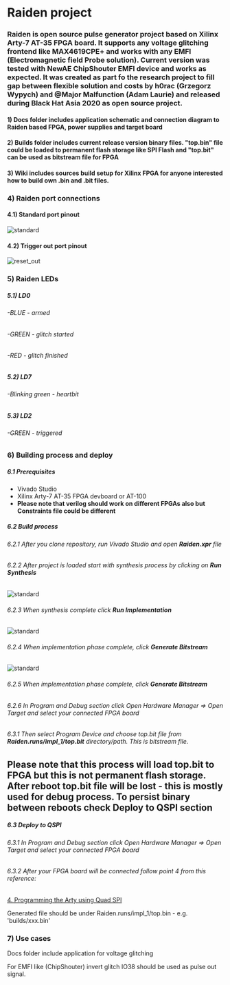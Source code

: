 # Raiden project

### Raiden is open source pulse generator project based on Xilinx Arty-7 AT-35 FPGA board. It supports any voltage glitching frontend like MAX4619CPE+ and works with any EMFI (Electromagnetic field Probe solution). Current version was tested with NewAE ChipShouter EMFI device and works as expected. It was created as part fo the research project to fill gap between flexible solution and costs by h0rac (Grzegorz Wypych) and @Major Malfunction (Adam Laurie) and released during Black Hat Asia 2020 as open source project.

 #### 1) Docs folder includes application schematic and connection diagram to Raiden based FPGA, power supplies and target board

#### 2) Builds folder includes current release version binary files. "top.bin" file could be loaded to permanent flash storage like SPI Flash and "top.bit" can be used as bitstream file for FPGA

#### 3)  Wiki includes sources build setup for Xilinx FPGA for anyone interested how to build own .bin and .bit files.

### 4) Raiden port connections

#### 4.1) Standard port pinout

![standard](images/raiden-ports.png)

#### 4.2) Trigger out port pinout

![reset_out](images/raiden-reset_out.png)

### 5) Raiden LEDs
##### 5.1) LD0
###### -BLUE - armed
###### -GREEN - glitch started 
###### -RED - glitch finished
##### 5.2) LD7
###### -Blinking green - heartbit
##### 5.3) LD2
###### -GREEN - triggered


### 6) Building process and deploy

##### 6.1 Prerequisites 
* Vivado Studio
* Xilinx Arty-7 AT-35 FPGA devboard or AT-100
* **Please note that verilog should work on different FPGAs also but Constraints file could be different**

##### 6.2 Build process

###### 6.2.1 After you clone repository, run Vivado Studio and open **Raiden.xpr** file

###### 6.2.2 After project is loaded start with synthesis process by clicking on **Run Synthesis**

![standard](images/synthesis.png)

###### 6.2.3 When synthesis complete click **Run Implementation**

![standard](images/implementation.png)

###### 6.2.4 When implementation phase complete, click **Generate Bitstream**

![standard](images/bitstream_gen.png)
  
###### 6.2.5 When implementation phase complete, click **Generate Bitstream**

###### 6.2.6 In Program and Debug section click Open Hardware Manager => Open Target and select your connected FPGA board
###### 6.3.1 Then select Program Device and choose top.bit file from **Raiden.runs/impl_1/top.bit** directory/path. This is bitstream file.

## Please note that this process will load top.bit to FPGA but this is not permanent flash storage. After reboot top.bit file will be lost - this is mostly used for debug process. To persist binary between reboots check **Deploy to QSPI** section
  
##### 6.3 Deploy to QSPI

###### 6.3.1 In Program and Debug section click Open Hardware Manager => Open Target and select your connected FPGA board
###### 6.3.2 After your FPGA board will be connected follow point 4 from this reference:

[4. Programming the Arty using Quad SPI](https://reference.digilentinc.com/learn/programmable-logic/tutorials/arty-programming-guide/start)

Generated file should be under Raiden.runs/impl_1/top.bin - e.g. 'builds/xxx.bin'

### 7) Use cases

Docs folder include application for voltage glitching

For EMFI like (ChipShouter) invert glitch IO38 should be used as pulse out signal.

